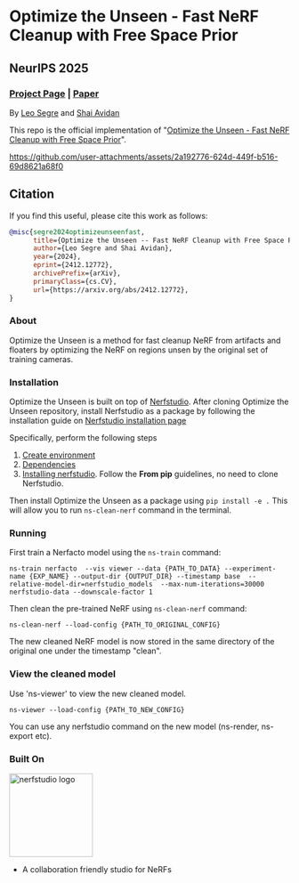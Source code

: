 # Optimize the Unseen - Fast NeRF Cleanup with Free Space Prior
## NeurIPS 2025
### [Project Page](https://leosegre.github.io/optimize-the-unseen/) | [Paper](https://arxiv.org/abs/2412.12772)

By [Leo Segre](https://scholar.google.co.il/citations?hl=iw&user=A7FWhoIAAAAJ) and [Shai Avidan](https://scholar.google.co.il/citations?hl=iw&user=hpItE1QAAAAJ)

This repo is the official implementation of "[Optimize the Unseen - Fast NeRF Cleanup with Free Space Prior](https://arxiv.org/abs/2412.12772)".

https://github.com/user-attachments/assets/2a192776-624d-449f-b516-69d8621a68f0

## Citation
If you find this useful, please cite this work as follows:
```bibtex
@misc{segre2024optimizeunseenfast,
      title={Optimize the Unseen -- Fast NeRF Cleanup with Free Space Prior}, 
      author={Leo Segre and Shai Avidan},
      year={2024},
      eprint={2412.12772},
      archivePrefix={arXiv},
      primaryClass={cs.CV},
      url={https://arxiv.org/abs/2412.12772}, 
}
```

### About
Optimize the Unseen is a method for fast cleanup NeRF from artifacts and floaters by optimizing the NeRF on regions unsen by the original set of training cameras.

### Installation
Optimize the Unseen is built on top of [Nerfstudio](https://docs.nerf.studio/).
After cloning Optimize the Unseen repository, install Nerfstudio as a package by following the installation guide on [Nerfstudio installation page](https://docs.nerf.studio/quickstart/installation.html)

Specifically, perform the following steps
1. [Create environment](https://docs.nerf.studio/quickstart/installation.html#create-environment)
2. [Dependencies](https://docs.nerf.studio/quickstart/installation.html#dependencies)
3. [Installing nerfstudio](https://docs.nerf.studio/quickstart/installation.html#installing-nerfstudio). Follow the **From pip** guidelines, no need to clone Nerfstudio.


Then install Optimize the Unseen as a package using `pip install -e .`
This will allow you to run `ns-clean-nerf` command in the terminal.

### Running
First train a Nerfacto model using the `ns-train` command:
```
ns-train nerfacto  --vis viewer --data {PATH_TO_DATA} --experiment-name {EXP_NAME} --output-dir {OUTPUT_DIR} --timestamp base  --relative-model-dir=nerfstudio_models  --max-num-iterations=30000  nerfstudio-data --downscale-factor 1
```

Then clean the pre-trained NeRF using `ns-clean-nerf` command:
```
ns-clean-nerf --load-config {PATH_TO_ORIGINAL_CONFIG}
```

The new cleaned NeRF model is now stored in the same directory of the original one under the timestamp "clean".

### View the cleaned model
Use 'ns-viewer' to view the new cleaned model.
```
ns-viewer --load-config {PATH_TO_NEW_CONFIG}
```

You can use any nerfstudio command on the new model (ns-render, ns-export etc).


### Built On
<a href="https://github.com/nerfstudio-project/nerfstudio">
<!-- pypi-strip -->
<picture>
    <source media="(prefers-color-scheme: dark)" srcset="https://docs.nerf.studio/_images/logo.png" />
<!-- /pypi-strip -->
    <img alt="nerfstudio logo" src="https://docs.nerf.studio/_images/logo.png" width="150px" />
<!-- pypi-strip -->
</picture>
<!-- /pypi-strip -->
</a>

- A collaboration friendly studio for NeRFs

